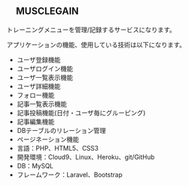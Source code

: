 ## 　MUSCLEGAIN

トレーニングメニューを管理/記録するサービスになります。

アプリケーションの機能、使用している技術は以下になります。

- ユーザ登録機能
- ユーザログイン機能
- ユーザ一覧表示機能
- ユーザ詳細機能
- フォロー機能
- 記事一覧表示機能
- 記事投稿機能(日付・ユーザ毎にグルーピング)
- 記事編集機能
- DBテーブルのリレーション管理
- ページネーション機能
- 言語：PHP、HTML5、CSS3
- 開発環境：Cloud9、Linux、Heroku、git/GitHub
- DB：MySQL
- フレームワーク：Laravel、Bootstrap

